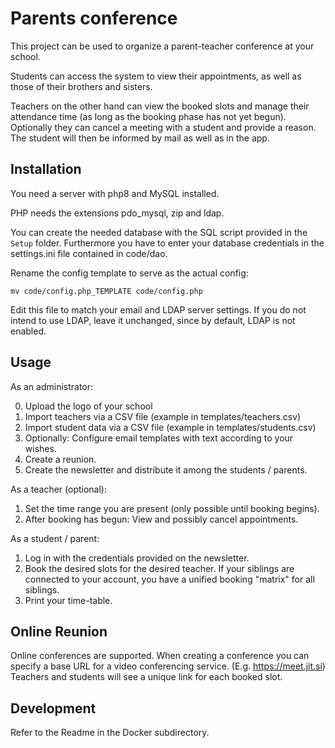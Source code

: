 # Parents conference

This project can be used to organize a parent-teacher conference at your school.

Students can access the system to view their appointments, as well as those of their brothers and sisters.

Teachers on the other hand can view the booked slots and manage their attendance time (as long as the booking phase has not yet begun).
Optionally they can cancel a meeting with a student and provide a reason. The student will then be informed by mail as well as in the app.

## Installation

You need a server with php8 and MySQL installed.

PHP needs the extensions pdo_mysql, zip and ldap.

You can create the needed database with the SQL script provided in the `Setup` folder.
Furthermore you have to enter your database credentials in the settings.ini file contained in code/dao.

Rename the config template to serve as the actual config:

```
mv code/config.php_TEMPLATE code/config.php
```

Edit this file to match your email and LDAP server settings.
If you do not intend to use LDAP, leave it unchanged, since by default, LDAP is not enabled.

## Usage

As an administrator:

0. Upload the logo of your school
1. Import teachers via a CSV file (example in templates/teachers.csv)
2. Import student data via a CSV file (example in templates/students.csv)
3. Optionally: Configure email templates with text according to your wishes.
4. Create a reunion.
5. Create the newsletter and distribute it among the students / parents.

As a teacher (optional):

1. Set the time range you are present (only possible until booking begins).
2. After booking has begun: View and possibly cancel appointments.

As a student / parent:

1. Log in with the credentials provided on the newsletter.
2. Book the desired slots for the desired teacher. If your siblings are connected to your account, you have a unified booking "matrix" for all siblings.
3. Print your time-table.

## Online Reunion

Online conferences are supported. When creating a conference you can specify a base URL for a video conferencing service. (E.g. https://meet.jit.si)
Teachers and students will see a unique link for each booked slot.

## Development

Refer to the Readme in the Docker subdirectory.

